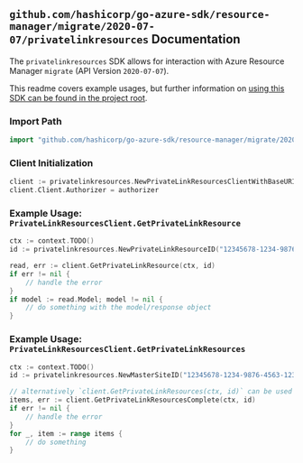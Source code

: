 
## `github.com/hashicorp/go-azure-sdk/resource-manager/migrate/2020-07-07/privatelinkresources` Documentation

The `privatelinkresources` SDK allows for interaction with Azure Resource Manager `migrate` (API Version `2020-07-07`).

This readme covers example usages, but further information on [using this SDK can be found in the project root](https://github.com/hashicorp/go-azure-sdk/tree/main/docs).

### Import Path

```go
import "github.com/hashicorp/go-azure-sdk/resource-manager/migrate/2020-07-07/privatelinkresources"
```


### Client Initialization

```go
client := privatelinkresources.NewPrivateLinkResourcesClientWithBaseURI("https://management.azure.com")
client.Client.Authorizer = authorizer
```


### Example Usage: `PrivateLinkResourcesClient.GetPrivateLinkResource`

```go
ctx := context.TODO()
id := privatelinkresources.NewPrivateLinkResourceID("12345678-1234-9876-4563-123456789012", "example-resource-group", "siteName", "privateLinkResourceName")

read, err := client.GetPrivateLinkResource(ctx, id)
if err != nil {
	// handle the error
}
if model := read.Model; model != nil {
	// do something with the model/response object
}
```


### Example Usage: `PrivateLinkResourcesClient.GetPrivateLinkResources`

```go
ctx := context.TODO()
id := privatelinkresources.NewMasterSiteID("12345678-1234-9876-4563-123456789012", "example-resource-group", "siteName")

// alternatively `client.GetPrivateLinkResources(ctx, id)` can be used to do batched pagination
items, err := client.GetPrivateLinkResourcesComplete(ctx, id)
if err != nil {
	// handle the error
}
for _, item := range items {
	// do something
}
```
